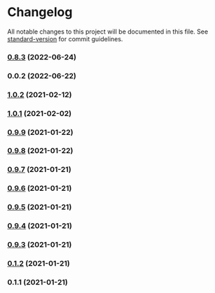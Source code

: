 # Changelog

All notable changes to this project will be documented in this file. See [standard-version](https://github.com/conventional-changelog/standard-version) for commit guidelines.

### [0.8.3](https://github.com/Invsoft/konczenie-biezacej-pracy/compare/v0.0.2...v0.8.3) (2022-06-24)

### 0.0.2 (2022-06-22)

### [1.0.2](https://github.com/ar-insoft/raportowanie-zakonczonych-prac/compare/v1.0.1...v1.0.2) (2021-02-12)

### [1.0.1](https://github.com/ar-insoft/raportowanie-zakonczonych-prac/compare/v0.9.9...v1.0.1) (2021-02-02)

### [0.9.9](https://github.com/ar-insoft/raportowanie-zakonczonych-prac/compare/v0.9.8...v0.9.9) (2021-01-22)

### [0.9.8](https://github.com/ar-insoft/raportowanie-zakonczonych-prac/compare/v0.9.7...v0.9.8) (2021-01-22)

### [0.9.7](https://github.com/ar-insoft/raportowanie-zakonczonych-prac/compare/v0.9.6...v0.9.7) (2021-01-21)

### [0.9.6](https://github.com/ar-insoft/raportowanie-zakonczonych-prac/compare/v0.9.5...v0.9.6) (2021-01-21)

### [0.9.5](https://github.com/ar-insoft/raportowanie-zakonczonych-prac/compare/v0.9.4...v0.9.5) (2021-01-21)

### [0.9.4](https://github.com/ar-insoft/raportowanie-zakonczonych-prac/compare/v0.9.3...v0.9.4) (2021-01-21)

### [0.9.3](https://github.com/ar-insoft/raportowanie-zakonczonych-prac/compare/v0.1.2...v0.9.3) (2021-01-21)

### [0.1.2](https://github.com/ar-insoft/raportowanie-zakonczonych-prac/compare/v0.1.1...v0.1.2) (2021-01-21)

### 0.1.1 (2021-01-21)
